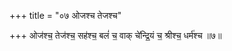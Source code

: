 +++
title = "०७ ओजश्च तेजश्च"

+++
ओज॑श्च॒ तेज॑श्च॒ सह॑श्च॒ बलं॑ च॒ वाक् चे॑न्द्रि॒यं च॒ श्रीश्च॒ धर्म॑श्च ॥७॥  